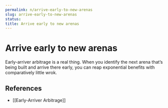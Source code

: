 ```yaml
---
permalink: n/arrive-early-to-new-arenas
slug: arrive-early-to-new-arenas
status: 
title: Arrive early to new arenas
---
```

# Arrive early to new arenas

Early-arriver arbitrage is a real thing. When you identify the next arena that’s being built and arrive there early, you can reap exponential benefits with comparatively little wrok.

## References

- [[Early-Arriver Arbitrage]]
